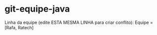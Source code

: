 # git-equipe-java
Linha da equipe (edite ESTA MESMA LINHA para criar conflito): Equipe = [Rafa, Ratech]